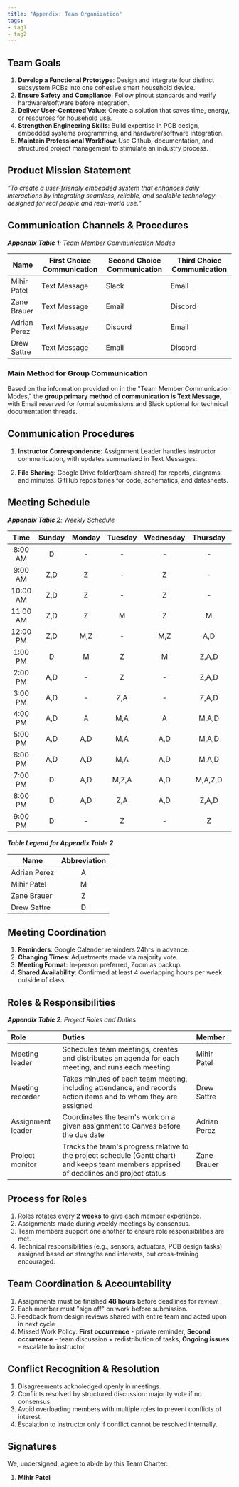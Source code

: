 ```yaml
---
title: "Appendix: Team Organization"
tags:
- tag1
- tag2
---
```


## Team Goals

1. **Develop a Functional Prototype**: Design and integrate four distinct subsystem PCBs into one cohesive smart household device.
2. **Ensure Safety and Compliance**: Follow pinout standards and verify hardware/software before integration.
3. **Deliver User-Centered Value**: Create a solution that saves time, energy, or resources for household use.
4. **Strengthen Engineering Skills**: Build expertise in PCB design, embedded systems programming, and hardware/software integration.
5. **Maintain Professional Workflow**: Use Github, documentation, and structured project management to stimulate an industry process.

## Product Mission Statement  
 *“To create a user-friendly embedded system that enhances daily interactions by integrating seamless, reliable, and scalable technology—designed for real people and real-world use.”*

## Communication Channels & Procedures

_**Appendix Table 1**: Team Member Communication Modes_

|Name                 | First Choice Communication | Second Choice Communication | Third Choice Communication |
|---------------------|----------------------------|-----------------------------|----------------------------|
|Mihir Patel |  Text Message | Slack | Email |
|Zane Brauer |  Text Message | Email | Discord |
|Adrian Perez |  Text Message | Discord | Email |
|Drew Sattre |  Text Message | Email | Discord |

### Main Method for Group Communication

Based on the information provided on in the "Team Member Communication Modes," the **group primary method of communication is Text Message**, with Email reserved for formal submissions and Slack optional for technical documentation threads.
 
## Communication Procedures

1. **Instructor Correspondence**: Assignment Leader handles instructor communication, with updates summarized in Text Messages.

2. **File Sharing**: Google Drive folder(team-shared) for reports, diagrams, and minutes. GitHub repositories for code, schematics, and datasheets. 

## Meeting Schedule

_**Appendix Table 2**: Weekly Schedule_

| Time | Sunday | Monday | Tuesday | Wednesday | Thursday | Friday | Saturday |
| :------: | :----: | :----: | :----: | :----: | :----: | :----: | :-----: |
| 8:00 AM | D | - | - | - | - | Z,A,D | Z,A,D |
| 9:00 AM | Z,D | Z | - | Z | - | M,Z,A,D | Z,A,D |
| 10:00 AM | Z,D | Z | - | Z | - | M,Z,A,D | Z,A,D |
| 11:00 AM | Z,D | Z | M | Z | M | M,Z,A,D | Z,A,D |
| 12:00 PM | Z,D | M,Z | - | M,Z | A,D | M,Z,A,D | Z,A,D |
| 1:00 PM | D | M | Z | M | Z,A,D | M,Z,A,D | Z,A,D |
| 2:00 PM | A,D | - | Z | - | Z,A,D | M,Z,A,D | Z,A,D |
| 3:00 PM | A,D | - | Z,A | - | Z,A,D | M,Z,A,D | Z,A,D |
| 4:00 PM | A,D | A | M,A | A | M,A,D | M,Z,A,D | Z,A,D |
| 5:00 PM | A,D | A,D | M,A | A,D | M,A,D | M,Z,A,D | Z,A,D |
| 6:00 PM | A,D | A,D | M,A | A,D | M,A,D | M,Z,A,D | Z,A,D |
| 7:00 PM | D | A,D | M,Z,A | A,D | M,A,Z,D | Z,A,D | Z,A,D |
| 8:00 PM | D | A,D | Z,A | A,D | Z,A,D | Z,A,D | Z,A,D |
| 9:00 PM | D | - | Z | - | Z | Z,A,D | Z,A,D |

_**Table Legend for Appendix Table 2**_

| Name | Abbreviation |
| ----- | :------: |
| Adrian Perez | A |
| Mihir Patel | M |
| Zane Brauer | Z |
| Drew Sattre | D |


## Meeting Coordination

1. **Reminders**: Google Calender reminders 24hrs in advance.
2. **Changing Times**: Adjustments made via majority vote.
3. **Meeting Format**: In-person preferred, Zoom as backup.
4. **Shared Availability**: Confirmed at least 4 overlapping hours per week outside of class. 

## Roles & Responsibilities

_**Appendix Table 2**: Project Roles and Duties_

| **Role**          | **Duties**                                                                                                                                | **Member**           |
| :---------------- | :---------------------------------------------------------------------------------------------------------------------------------------- | :---------------- | 
| Meeting leader    | Schedules team meetings, creates and distributes an agenda for each meeting, and runs each meeting                                        | Mihir Patel  |
| Meeting recorder  | Takes minutes of each team meeting, including attendance, and records action items and to whom they are assigned                          | Drew Sattre  |
| Assignment leader | Coordinates the team's work on a given assignment to Canvas before the due date                                                           | Adrian Perez  |
| Project monitor   | Tracks the team's progress relative to the project schedule (Gantt chart) and keeps team members apprised of deadlines and project status | Zane Brauer  |

## Process for Roles

1. Roles rotates every **2 weeks** to give each member experience. 
2. Assignments made during weekly meetings by consensus.
3. Team members support one another to ensure role responsibilities are met.
4. Technical responsibilities (e.g., sensors, actuators, PCB design tasks) assigned based on strengths and interests, but cross-training encouraged.

## Team Coordination & Accountability

1. Assignments must be finished **48 hours** before deadlines for review.
2. Each member must "sign off" on work before submission. 
3. Feedback from design reviews shared with entire team and acted upon in next cycle
4. Missed Work Policy: 
**First occurrence** - private reminder,
**Second occurrence** - team discussion + redistribution of tasks,
**Ongoing issues** - escalate to instructor

## Conflict Recognition & Resolution

1. Disagreements acknoledged openly in meetings.
2. Conflicts resolved by structured discussion: majority vote if no consensus.
3. Avoid overloading members with multiple roles to prevent conflicts of interest.
4. Escalation to instructor only if conflict cannot be resolved internally. 


## Signatures

We, undersigned, agree to abide by this Team Charter:
1. **Mihir Patel**